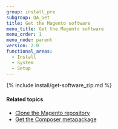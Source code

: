 ```yaml
---
group: install_pre
subgroup: QA_Get
title: Get the Magento software
menu_title: Get the Magento software
menu_order: 1
menu_node: parent
version: 2.0
functional_areas:
  - Install
  - System
  - Setup
---
```


{% include install/get-software_zip.md %}

#### Related topics

*	<a href="{{ page.baseurl }}/install-gde/prereq/dev_install.html">Clone the Magento repository</a>
*	<a href="{{ page.baseurl }}/install-gde/prereq/integrator_install.html">Get the Composer metapackage</a>

